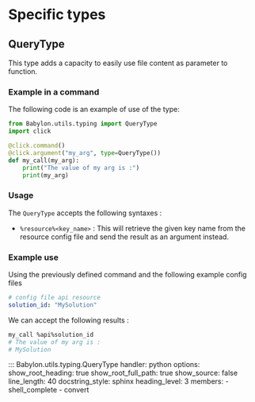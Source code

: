 # Specific types

## QueryType

This type adds a capacity to easily use file content as parameter to function.

### Example in a command

The following code is an example of use of the type:
```python
from Babylon.utils.typing import QueryType
import click

@click.command()
@click.argument("my_arg", type=QueryType())
def my_call(my_arg):
    print("The value of my arg is :")
    print(my_arg)
```

### Usage
The `QueryType` accepts the following syntaxes :

- `%resource%<key_name>` : This will retrieve the given key name from the resource config file and send the result as an argument instead.

### Example use
Using the previously defined command and the following example config files
```yaml
# config file api resource
solution_id: "MySolution"
```

We can accept the following results :
```bash
my_call %api%solution_id
# The value of my arg is :
# MySolution
```

::: Babylon.utils.typing.QueryType
    handler: python
    options:
       show_root_heading: true
       show_root_full_path: true
       show_source: false
       line_length: 40
       docstring_style: sphinx
       heading_level: 3
       members:
         - shell_complete
         - convert
